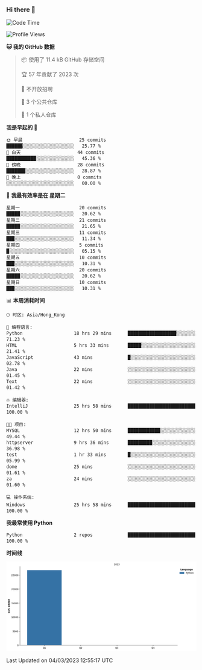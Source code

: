 ### Hi there 👋

<!--
**Mrzqd/Mrzqd** is a ✨ _special_ ✨ repository because its `README.md` (this file) appears on your GitHub profile.

Here are some ideas to get you started:

- 🔭 I’m currently working on ...
- 🌱 I’m currently learning ...
- 👯 I’m looking to collaborate on ...
- 🤔 I’m looking for help with ...
- 💬 Ask me about ...
- 📫 How to reach me: ...
- 😄 Pronouns: ...
- ⚡ Fun fact: ...
-->
<!--START_SECTION:waka-->
![Code Time](http://img.shields.io/badge/Code%20Time-36%20hrs%2031%20mins-blue)

![Profile Views](http://img.shields.io/badge/%E4%B8%AA%E4%BA%BA%E8%B5%84%E6%96%99%E8%A7%82%E7%9C%8B%E6%AC%A1%E6%95%B0-25-blue)

**🐱 我的 GitHub 数据** 

> 📦  使用了 11.4 kB GitHub 存储空间 
 > 
> 🏆 57 年贡献了 2023 次
 > 
> 🚫 不开放招聘
 > 
> 📜 3 个公共仓库 
 > 
> 🔑 1 个私人仓库 
 > 
**我是早起的 🐤** 

```text
🌞 早晨                     25 commits          ██████░░░░░░░░░░░░░░░░░░░   25.77 % 
🌆 白天                     44 commits          ███████████░░░░░░░░░░░░░░   45.36 % 
🌃 傍晚                     28 commits          ███████░░░░░░░░░░░░░░░░░░   28.87 % 
🌙 晚上                     0 commits           ░░░░░░░░░░░░░░░░░░░░░░░░░   00.00 % 
```
📅 **我最有效率是在 星期二** 

```text
星期一                      20 commits          █████░░░░░░░░░░░░░░░░░░░░   20.62 % 
星期二                      21 commits          █████░░░░░░░░░░░░░░░░░░░░   21.65 % 
星期三                      11 commits          ███░░░░░░░░░░░░░░░░░░░░░░   11.34 % 
星期四                      5 commits           █░░░░░░░░░░░░░░░░░░░░░░░░   05.15 % 
星期五                      10 commits          ███░░░░░░░░░░░░░░░░░░░░░░   10.31 % 
星期六                      20 commits          █████░░░░░░░░░░░░░░░░░░░░   20.62 % 
星期日                      10 commits          ███░░░░░░░░░░░░░░░░░░░░░░   10.31 % 
```


📊 **本周消耗时间** 

```text
🕑︎ 时区: Asia/Hong_Kong

💬 编程语言: 
Python                   18 hrs 29 mins      ██████████████████░░░░░░░   71.23 % 
HTML                     5 hrs 33 mins       █████░░░░░░░░░░░░░░░░░░░░   21.41 % 
JavaScript               43 mins             █░░░░░░░░░░░░░░░░░░░░░░░░   02.78 % 
Java                     22 mins             ░░░░░░░░░░░░░░░░░░░░░░░░░   01.45 % 
Text                     22 mins             ░░░░░░░░░░░░░░░░░░░░░░░░░   01.42 % 

🔥 编辑器: 
IntelliJ                 25 hrs 58 mins      █████████████████████████   100.00 % 

🐱‍💻 项目: 
MYSQL                    12 hrs 50 mins      ████████████░░░░░░░░░░░░░   49.44 % 
httpserver               9 hrs 36 mins       █████████░░░░░░░░░░░░░░░░   36.98 % 
test                     1 hr 33 mins        █░░░░░░░░░░░░░░░░░░░░░░░░   05.99 % 
dome                     25 mins             ░░░░░░░░░░░░░░░░░░░░░░░░░   01.61 % 
za                       24 mins             ░░░░░░░░░░░░░░░░░░░░░░░░░   01.60 % 

💻 操作系统: 
Windows                  25 hrs 58 mins      █████████████████████████   100.00 % 
```

**我最常使用 Python** 

```text
Python                   2 repos             █████████████████████████   100.00 % 
```



**时间线**

![Lines of Code chart](https://raw.githubusercontent.com/Mrzqd/Mrzqd/main/assets/bar_graph.png)


 Last Updated on 04/03/2023 12:55:17 UTC
<!--END_SECTION:waka-->
